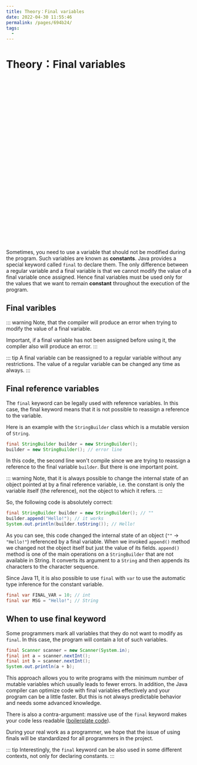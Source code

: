```yaml
---
title: Theory：Final variables
date: 2022-04-30 11:55:46
permalink: /pages/694b24/
tags:
  - 
---
```

# Theory：Final variables

<div style="background-image: url(https://cdn.jsdelivr.net/gh/JimFKppt/Pictures@master/static_files/img/milad-fakurian-UiiHVEyxtyA-unsplash.jpg); background-size: cover;">
    <iframe :src="$withBase('/markmap/Markmap_Theory：Final variables.html')" width="100%" height="450" frameborder="0" scrolling="No" leftmargin="0" topmargin="0"></iframe>
</div>

Sometimes, you need to use a variable that should not be modified during the program. Such variables are known as **constants**. Java provides a special keyword called `final` to declare them. The only difference between a regular variable and a final variable is that we cannot modify the value of a final variable once assigned. Hence final variables must be used only for the values that we want to remain **constant** throughout the execution of the program.

## Final varibles


::: warning
Note, that the compiler will produce an error when trying to modify the value of a final variable.

Important, if a final variable has not been assigned before using it, the compiler also will produce an error.
:::

::: tip
A final variable can be reassigned to a regular variable without any restrictions. The value of a regular variable can be changed any time as always.
:::

## Final reference variables

The `final` keyword can be legally used with reference variables. In this case, the final keyword means that it is not possible to reassign a reference to the variable.

Here is an example with the `StringBuilder` class which is a mutable version of `String`.

```java
final StringBuilder builder = new StringBuilder();
builder = new StringBuilder(); // error line
```

In this code, the second line won't compile since we are trying to reassign a reference to the final variable `builder`. But there is one important point.

::: warning
Note, that it is always possible to change the internal state of an object pointed at by a final reference variable, i.e. the constant is only the variable itself (the reference), not the object to which it refers.
:::

So, the following code is absolutely correct:

```java
final StringBuilder builder = new StringBuilder(); // ""
builder.append("Hello!"); // it works
System.out.println(builder.toString()); // Hello!
```

As you can see, this code changed the internal state of an object (`""` → `"Hello!"`) referenced by a final variable. When we invoked `append()` method we changed not the object itself but just the value of its fields. `append()` method is one of the main operations on a `StringBuilder` that are not available in String. It converts its argument to a `String` and then appends its characters to the character sequence. 

Since Java 11, it is also possible to use `final` with `var` to use the automatic type inference for the constant variable.

```java
final var FINAL_VAR = 10; // int
final var MSG = "Hello!"; // String
```



## When to use final keyword

Some programmers mark all variables that they do not want to modify as `final`. In this case, the program will contain a lot of such variables.

```java
final Scanner scanner = new Scanner(System.in);
final int a = scanner.nextInt();
final int b = scanner.nextInt();
System.out.println(a + b);
```

This approach allows you to write programs with the minimum number of mutable variables which usually leads to fewer errors. In addition, the Java compiler can optimize code with final variables effectively and your program can be a little faster. But this is not always predictable behavior and needs some advanced knowledge.

There is also a contra-argument: massive use of the `final` keyword makes your code less readable ([boilerplate code](https://en.wikipedia.org/wiki/Boilerplate_code)).

During your real work as a programmer, we hope that the issue of using finals will be standardized for all programmers in the project.

::: tip
Interestingly, the `final` keyword can be also used in some different contexts, not only for declaring constants.
:::